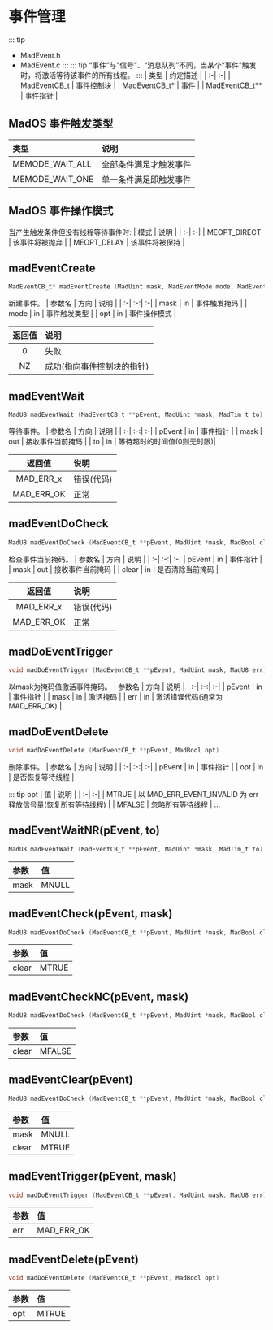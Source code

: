 # 事件管理
::: tip
- MadEvent.h
- MadEvent.c
:::
::: tip
“事件”与“信号”、“消息队列”不同，当某个“事件”触发时，将激活等待该事件的所有线程。
:::
| 类型 | 约定描述 |
| :-| :-|
| MadEventCB_t   | 事件控制块 |
| MadEventCB_t*  | 事件 |
| MadEventCB_t** | 事件指针 |

## MadOS 事件触发类型
| 类型 | 说明 |
| :-| :-|
| MEMODE_WAIT_ALL | 全部条件满足才触发事件 |
| MEMODE_WAIT_ONE | 单一条件满足即触发事件 |

## MadOS 事件操作模式
当产生触发条件但没有线程等待事件时: 
| 模式 | 说明 |
| :-| :-|
| MEOPT_DIRECT | 该事件将被抛弃 |
| MEOPT_DELAY  | 该事件将被保持 |

## madEventCreate
```c
MadEventCB_t* madEventCreate (MadUint mask, MadEventMode mode, MadEventOpt opt)
```
新建事件。
| 参数名 | 方向 | 说明 |
| :-| :-:| :-|
| mask | in | 事件触发掩码 |
| mode | in | 事件触发类型 |
| opt  | in | 事件操作模式 |

| 返回值 | 说明 |
| :-:| :-|
| 0  | 失败 |
| NZ | 成功(指向事件控制块的指针) |

## madEventWait
```c
MadU8 madEventWait (MadEventCB_t **pEvent, MadUint *mask, MadTim_t to)
```
等待事件。
| 参数名 | 方向 | 说明 |
| :-| :-:| :-|
| pEvent | in  | 事件指针 |
| mask   | out | 接收事件当前掩码 |
| to     | in  | 等待超时的时间值(0则无时限)|

| 返回值 | 说明 |
| :-:| :-|
| MAD_ERR_x  | 错误(代码) |
| MAD_ERR_OK | 正常 |

## madEventDoCheck
```c
MadU8 madEventDoCheck (MadEventCB_t **pEvent, MadUint *mask, MadBool clear)
```
检查事件当前掩码。
| 参数名 | 方向 | 说明 |
| :-| :-:| :-|
| pEvent | in  | 事件指针 |
| mask   | out | 接收事件当前掩码 |
| clear  | in  | 是否清除当前掩码 |

| 返回值 | 说明 |
| :-:| :-|
| MAD_ERR_x  | 错误(代码) |
| MAD_ERR_OK | 正常 |

## madDoEventTrigger
```c
void madDoEventTrigger (MadEventCB_t **pEvent, MadUint mask, MadU8 err)
```
以mask为掩码值激活事件掩码。
| 参数名 | 方向 | 说明 |
| :-| :-:| :-|
| pEvent | in | 事件指针 |
| mask   | in | 激活掩码 |
| err    | in | 激活错误代码(通常为MAD_ERR_OK) |

## madDoEventDelete
```c
void madDoEventDelete (MadEventCB_t **pEvent, MadBool opt)
```
删除事件。
| 参数名 | 方向 | 说明 |
| :-| :-:| :-|
| pEvent | in | 事件指针 |
| opt    | in | 是否恢复等待线程 |

::: tip opt
| 值 | 说明 |
| :-| :-|
| MTRUE  | 以 MAD_ERR_EVENT_INVALID 为 err 释放信号量(恢复所有等待线程) |
| MFALSE | 忽略所有等待线程 |
:::

## madEventWaitNR(pEvent, to)
```c
MadU8 madEventWait (MadEventCB_t **pEvent, MadUint *mask, MadTim_t to)
```
| 参数 | 值 |
| :-| :-|
| mask | MNULL |

## madEventCheck(pEvent, mask)
```c
MadU8 madEventDoCheck (MadEventCB_t **pEvent, MadUint *mask, MadBool clear)
```
| 参数 | 值 |
| :-| :-|
| clear | MTRUE |

## madEventCheckNC(pEvent, mask)
```c
MadU8 madEventDoCheck (MadEventCB_t **pEvent, MadUint *mask, MadBool clear)
```
| 参数 | 值 |
| :-| :-|
| clear | MFALSE |

## madEventClear(pEvent)
```c
MadU8 madEventDoCheck (MadEventCB_t **pEvent, MadUint *mask, MadBool clear)
```
| 参数 | 值 |
| :-| :-|
| mask  | MNULL |
| clear | MTRUE |

## madEventTrigger(pEvent, mask)
```c
void madDoEventTrigger (MadEventCB_t **pEvent, MadUint mask, MadU8 err)
```
| 参数 | 值 |
| :-| :-|
| err  | MAD_ERR_OK |

## madEventDelete(pEvent)
```c
void madDoEventDelete (MadEventCB_t **pEvent, MadBool opt)
```
| 参数 | 值 |
| :-| :-|
| opt | MTRUE |
